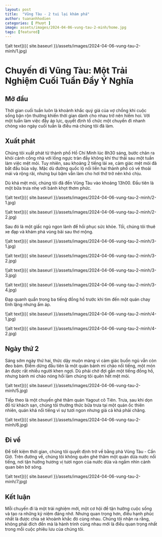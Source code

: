```yaml
---
layout: post
title:  "Vũng Tàu - 2 tui lại khám phá"
author: tuananhhodien
categories: [ Phượt ]
image: assets/images/2024-04-06-vung-tau-2-minh/home.jpg
tags: [featured]
---
```

![alt text]({{ site.baseurl }}/assets/images/2024-04-06-vung-tau-2-minh/1.jpg)
# Chuyến đi Vũng Tàu: Một Trải Nghiệm Cuối Tuần Đầy Ý Nghĩa

## Mở đầu

Thời gian cuối tuần luôn là khoảnh khắc quý giá của vợ chồng khi cuộc sống bận rộn thường khiến thời gian dành cho nhau trở nên hiếm hoi. Với một tuần làm việc đầy áp lực, quyết định tổ chức một chuyến đi nhanh chóng vào ngày cuối tuần là điều mà chúng tôi đã làm.

## Xuất phát

Chúng tôi xuất phát từ thành phố Hồ Chí Minh lúc 8h30 sáng, bước chân ra khỏi cánh cổng nhà với lồng ngực tràn đầy không khí thư thái sau một tuần làm việc mệt mỏi. Tuy nhiên, sau khoảng 2 tiếng lái xe, cảm giác mệt mỏi đã bắt đầu bủa vây. Mặc dù đường quốc lộ nối liền hai thành phố có vẻ thoải mái và rộng rãi, nhưng bụi bặm vẫn làm cho hơi thở trở nên khó chịu.

Dù khá mệt mỏi, chúng tôi đã đến Vũng Tàu vào khoảng 13h00. Đầu tiên là một bữa trưa nhẹ với bánh khọt thơm phức.

![alt text]({{ site.baseurl }}/assets/images/2024-04-06-vung-tau-2-minh/2-1.jpg)

![alt text]({{ site.baseurl }}/assets/images/2024-04-06-vung-tau-2-minh/2-2.jpg)

Sau đó là một giấc ngủ ngon lành để hồi phục sức khỏe. Tối, chúng tôi thuê xe đạp và khám phá vùng bãi sau thơ mộng.

![alt text]({{ site.baseurl }}/assets/images/2024-04-06-vung-tau-2-minh/3-1.jpg)

![alt text]({{ site.baseurl }}/assets/images/2024-04-06-vung-tau-2-minh/3-2.jpg)

![alt text]({{ site.baseurl }}/assets/images/2024-04-06-vung-tau-2-minh/3-3.jpg)

![alt text]({{ site.baseurl }}/assets/images/2024-04-06-vung-tau-2-minh/3-4.jpg)

Đạp quanh quẩn trong ba tiếng đồng hồ trước khi tìm đến một quán chay tĩnh lặng nhưng ấm áp.

![alt text]({{ site.baseurl }}/assets/images/2024-04-06-vung-tau-2-minh/4-1.jpg)

![alt text]({{ site.baseurl }}/assets/images/2024-04-06-vung-tau-2-minh/4-2.jpg)

## Ngày thứ 2

Sáng sớm ngày thứ hai, thức dậy muộn màng vì cảm giác buồn ngủ vẫn còn đeo bám. Điểm dừng đầu tiên là một quán bánh mì chảo nổi tiếng, một món ăn được rất nhiều người khen ngợi. Dù phải chờ đợi gần một tiếng đồng hồ, nhưng bánh mì chảo nóng hổi làm chúng tôi quên hết mệt mỏi.

![alt text]({{ site.baseurl }}/assets/images/2024-04-06-vung-tau-2-minh/5.jpg)

Tiếp theo là một chuyến ghé thăm quán Yagout cô Tiên. Trưa, sau khi dọn đồ từ khách sạn, chúng tôi thưởng thức bữa trưa tại một quán ốc thiên nhiên, quán khá nổi tiếng vì sự tươi ngon nhưng giá cả khá phải chăng.

![alt text]({{ site.baseurl }}/assets/images/2024-04-06-vung-tau-2-minh/6.jpg)

## Đi về

Để tiết kiệm thời gian, chúng tôi quyết định trở về bằng phà Vũng Tàu - Cần Giờ. Trên đường về, chúng tôi không quên ghé thăm một quán dừa nước nổi tiếng, nơi tận hưởng hương vị tươi ngon của nước dừa và ngắm nhìn cảnh quan bên bờ sông.

![alt text]({{ site.baseurl }}/assets/images/2024-04-06-vung-tau-2-minh/7.jpg)

## Kết luận

Mỗi chuyến đi là một trải nghiệm mới, một cơ hội để tận hưởng cuộc sống và tạo ra những kỷ niệm đáng nhớ. Nhưng quan trọng hơn, điều hạnh phúc nhất là được chia sẻ khoảnh khắc đó cùng nhau. Chúng tôi nhận ra rằng, không phải đích đến mà là hành trình cùng nhau mới là điều quan trọng nhất trong mỗi cuộc phiêu lưu của chúng tôi.